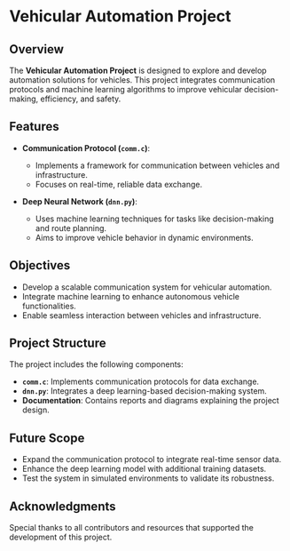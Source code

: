 # Vehicular Automation Project

## Overview
The **Vehicular Automation Project** is designed to explore and develop automation solutions for vehicles. This project integrates communication protocols and machine learning algorithms to improve vehicular decision-making, efficiency, and safety.

## Features
- **Communication Protocol (`comm.c`)**:
  - Implements a framework for communication between vehicles and infrastructure.
  - Focuses on real-time, reliable data exchange.

- **Deep Neural Network (`dnn.py`)**:
  - Uses machine learning techniques for tasks like decision-making and route planning.
  - Aims to improve vehicle behavior in dynamic environments.

## Objectives
- Develop a scalable communication system for vehicular automation.
- Integrate machine learning to enhance autonomous vehicle functionalities.
- Enable seamless interaction between vehicles and infrastructure.

## Project Structure
The project includes the following components:
- **`comm.c`**: Implements communication protocols for data exchange.
- **`dnn.py`**: Integrates a deep learning-based decision-making system.
- **Documentation**: Contains reports and diagrams explaining the project design.

## Future Scope
- Expand the communication protocol to integrate real-time sensor data.
- Enhance the deep learning model with additional training datasets.
- Test the system in simulated environments to validate its robustness.

## Acknowledgments
Special thanks to all contributors and resources that supported the development of this project.

